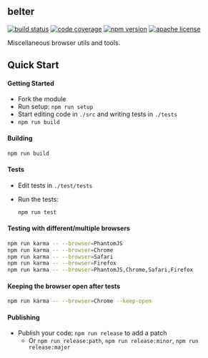 ## belter

[![build status][build-badge]][build]
[![code coverage][coverage-badge]][coverage]
[![npm version][version-badge]][package]
[![apache license][license-badge]][license]

[build-badge]: https://img.shields.io/github/actions/workflow/status/krakenjs/belter/main.yml?branch=main&logo=github&style=flat-square
[build]: https://github.com/krakenjs/belter/actions?query=workflow%3Abuild
[coverage-badge]: https://img.shields.io/codecov/c/github/krakenjs/belter.svg?style=flat-square
[coverage]: https://codecov.io/github/krakenjs/belter/
[version-badge]: https://img.shields.io/npm/v/belter.svg?style=flat-square
[package]: https://www.npmjs.com/package/belter
[license-badge]: https://img.shields.io/npm/l/belter.svg?style=flat-square
[license]: https://github.com/krakenjs/belter/blob/main/LICENSE

Miscellaneous browser utils and tools.

## Quick Start

#### Getting Started

- Fork the module
- Run setup: `npm run setup`
- Start editing code in `./src` and writing tests in `./tests`
- `npm run build`

#### Building

```bash
npm run build
```

#### Tests

- Edit tests in `./test/tests`
- Run the tests:

  ```bash
  npm run test
  ```

#### Testing with different/multiple browsers

```bash
npm run karma -- --browser=PhantomJS
npm run karma -- --browser=Chrome
npm run karma -- --browser=Safari
npm run karma -- --browser=Firefox
npm run karma -- --browser=PhantomJS,Chrome,Safari,Firefox
```

#### Keeping the browser open after tests

```bash
npm run karma -- --browser=Chrome --keep-open
```

#### Publishing

- Publish your code: `npm run release` to add a patch
  - Or `npm run release:path`, `npm run release:minor`, `npm run release:major`
